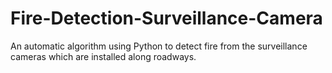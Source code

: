 # Fire-Detection-Surveillance-Camera
An automatic algorithm using Python to detect fire from the surveillance cameras which are installed along roadways.
